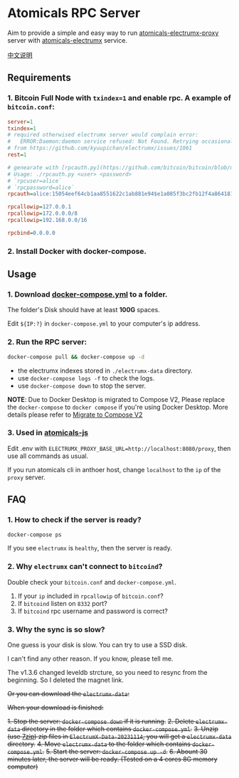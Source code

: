 # Atomicals RPC Server

Aim to provide a simple and easy way to run [atomicals-electrumx-proxy](https://github.com/atomicals/electrumx-proxy) server with [atomicals-electrumx](https://github.com/atomicals/atomicals-electrumx) service.

[中文说明](https://github.com/Next-DAO/atomicals-electrumx-proxy-docker/blob/main/README.zh-CN.md)

## Requirements

### 1. Bitcoin Full Node with `txindex=1` and enable rpc. A example of `bitcoin.conf`:

```ini
server=1
txindex=1
# required otherwised electrumx server would complain error:
#   ERROR:Daemon:daemon service refused: Not Found. Retrying occasionally...
# from https://github.com/kyuupichan/electrumx/issues/1061
rest=1

# genearate with [rpcauth.py](https://github.com/bitcoin/bitcoin/blob/master/share/rpcauth/rpcauth.py)
# Usage: ./rpcauth.py <user> <password>
# `rpcuser=alice`
# `rpcpassword=alice`
rpcauth=alice:15054eef64cb1aa8551622c1ab881e94$e1a085f3bc2fb12f4a864181ecbf53bcfd39a8921c67304d3439d4e3638c777b

rpcallowip=127.0.0.1
rpcallowip=172.0.0.0/8
rpcallowip=192.168.0.0/16

rpcbind=0.0.0.0
```

### 2. Install Docker with docker-compose.

## Usage

### 1. Download [docker-compose.yml](https://github.com/Next-DAO/atomicals-electrumx-proxy-docker/raw/main/docker-compose.yml) to a folder.

The folder's Disk should have at least **100G** spaces.

Edit `${IP:?}` in `docker-compose.yml` to your computer's ip address.

### 2. Run the RPC server:

```bash
docker-compose pull && docker-compose up -d
```

- the electrumx indexes stored in `./electrumx-data` directory.
- use `docker-compose logs -f` to check the logs.
- use `docker-compose down` to stop the server.

**NOTE**: Due to Docker Desktop is migrated to Compose V2, Please
replace the `docker-compose` to `docker compose` if you're
using Docker Desktop. More details please refer to [Migrate to Compose V2](https://docs.docker.com/compose/migrate/)

### 3. Used in [atomicals-js](https://github.com/atomicals/atomicals-js)

Edit .env with `ELECTRUMX_PROXY_BASE_URL=http://localhost:8080/proxy`, then use all commands as usual.

If you run atomicals cli in anthoer host, change `localhost` to the `ip` of the `proxy` server.

## FAQ

### 1. How to check if the server is ready?

```bash
docker-compose ps
```

If you see `electrumx` is `healthy`, then the server is ready.

### 2. Why `electrumx` can't connect to `bitcoind`?

Double check your `bitcoin.conf` and `docker-compose.yml`.

1. If your `ip` included in `rpcallowip` of `bitcoin.conf`?
2. If `bitcoind` listen on `8332` port?
3. If `bitcoind` rpc username and password is correct?

### 3. Why the sync is so slow?

One guess is your disk is slow. You can try to use a SSD disk.

I can't find any other reason. If you know, please tell me.

The v1.3.6 changed leveldb strcture, so you need to resync from the beginning. So I deleted the magnet link.

~~Or you can download the `electrumx-data`:~~

~~When your download is finished:~~

~~1. Stop the server: `docker-compose down` if it is running.~~
~~2. Delete `electrumx-data` directory in the folder which contains `docker-compose.yml`.~~
~~3. Unzip (use [7zip](https://www.7-zip.org/)) zip files in `ElectrumX-Data-20231114`, you will get a `electrumx-data` directory.~~
~~4. Move `electrumx-data` to the folder which contains `docker-compose.yml`.~~
~~5. Start the server: `docker-compose up -d`.~~
~~6. Abount 30 minutes later, the server will be ready. (Tested on a 4 cores 8G memory computer)~~
